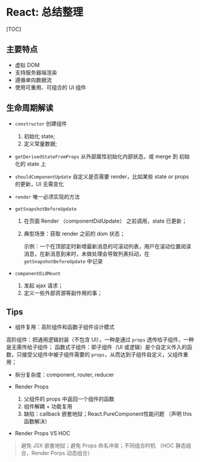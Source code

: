 # React: 总结整理
[TOC]

## 主要特点
- 虚拟 DOM
- 支持服务器端渲染
- 遵循单向数据流
- 使用可重用、可组合的 UI 组件

## 生命周期解读

- `constructor` 创建组件
    1. 初始化 state;
    2. 定义常量数据;
    
- `getDerivedStateFromProps` 从外部属性初始化内部状态，或 merge 到 初始化的 state 上

- `shouldComponentUpdate` 自定义是否需要 render，比如某些 state or props 的更新，UI 无需变化

- `render` 唯一必须实现的方法

- `getSnapshotBeforeUpdate` 
    1. 在页面 Render （componentDidUpdate） 之前调用，state 已更新；
    2. 典型场景：获取 render 之前的 dom 状态；
        
        示例：一个在顶部定时新增最新消息的可滚动列表，用户在滚动位置阅读消息，在新消息到来时，未做处理会导致列表抖动，在 `getSnapshotBeforeUpdate` 中记录

- `componentDidMount` 
    1. 发起 ajax 请求；
    2. 定义一些外部资源等副作用的事；

## Tips

- 组件复用：高阶组件和函数子组件设计模式

高阶组件：把通用逻辑封装（不包含 UI），一种是通过 `props` 透传给子组件，一种是无需传给子组件；
函数式子组件：即子组件（UI 或逻辑）是个自定义传入的函数，只接受父组件中被子组件需要的 `props`，从而达到子组件自定义，父组件重用；

- 拆分复杂度：component, router, reducer

- Render Props
    1. 父组件的 props 中返回一个组件的函数
    2. 组件解耦 + 功能复用
    3. 缺陷：callback 嵌套地狱；React.PureComponent性能问题 （声明 this 函数解决）

- Render Props VS HOC
> 避免 JSX 嵌套地狱；避免 Props 命名冲突；不同组合时机 （HOC 静态组合，Render Porps 动态组合）